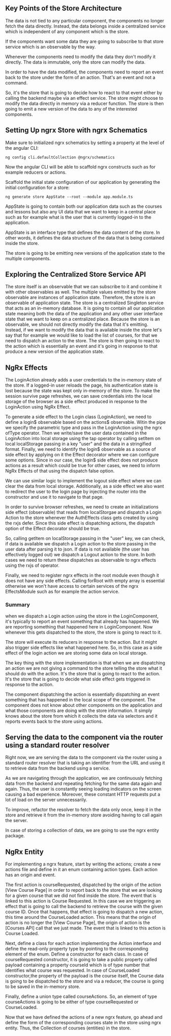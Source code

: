 ## Key Points of the Store Architecture

The data is not tied to any particular component, the components no longer fetch the data directly. Instead, the data belongs inside a centralized service which is independent of any component which is the store.

If the components want some data they are going to subscribe to that store service which is an observable by the way.

Whenever the components need to modify the data they don't modify it directly. The data is immutable, only the store can modify the data.

In order to have the data modified, the components need to report an event back to the store under the form of an action. That's an event and not a command.

So, it's the store that is going to decide how to react to that event either by calling the backend maybe via an effect service. The store might choose to modify the data directly in memory via a reducer function. The store is then going to emit a new version of the data to any of the interested components.

## Setting Up ngrx Store with ngrx Schematics

Make sure to initialized ngrx schematics by setting a property at the level of the angular CLI:

    ng config cli.defaultCollection @ngrx/schematics

Now the angular CLI will be able to scaffold ngrx constructs such as for example reducers or actions.

Scaffold the initial state configuration of our application by generating the initial configuration for a store:

    ng generate store AppState --root --module app.module.ts

AppState is going to contain both our application data such as the courses and lessons but also any UI data that we want to keep in a central place such as for example what is the user that is currently logged-in to the application.

AppState is an interface type that defines the data content of the store. In other words, it defines the data structure of the data that is being contained inside the store.

The store is going to be emitting new versions of the application state to the multiple components.

## Exploring the Centralized Store Service API

The store itself is an observable that we can subscribe to it and combine it with other observables as well. The multiple values emitted by the store observable are instances of application state. Therefore, the store is an observable of application state.
The store is a centralized Singleton service that acts as an in-memory database.
It is going to contain all our application state meaning both the data of the application and any other user interface state that we want to keep on a centralized place.
Because the store is an observable, we should not directly modify the data that it's emitting. Instead, if we want to modify the data that is available inside the store let's say that for example we would like to load the list of courses, for that we need to dispatch an action to the store. The store is then going to react to the action which is essentially an event and it's going in response to that produce a new version of the application state.

## NgRx Effects

The LoginAction already adds a user credentials to the in-memory state of the store. If a logged-in user reloads the page, his authentication state is lost because the state was kept only in-memory of the store. To make the session survive page refreshes, we can save credentials into the local storage of the browser as a side effect produced in response to the LoginAction using NgRx Effect.

To generate a side effect to the Login class (LoginAction), we need to define a login$ observable based on the actions$ observable. Witin the pipe we specify the parametric type <Login> and pass in the LoginAction using the ngrx ofType operator. Then we write/save the user data contained in the LoginAction into local storage using the tap operator by calling setItem on local localStorage passing in a key "user" and the data in a stringified format. Finally, we need to identify the login$ observable as a source of side effect by applying on it the Effect decorator where we can configure some options. Since in our case, the login$ side effect does not produce actions as a result which could be true for other cases, we need to inform NgRx Effects of that using the dispatch false option.

We can use similar logic to implement the logout side effect where we can clear the data from local storage. Additionally, as a side effect we also want to redirect the user to the login page by injecting the router into the constructor and use it to navigate to that page.

In order to survive browser refreshes, we need to create an initializations side effect (observable) that reads from localStorgae and dispatch a Login Action to the store whenever the AuthEffects class gets created by using the rxjs defer. Since this side effect is dispatching actions, the dispatch option of the Effect decorator should be true.

So, calling getItem on localStorage passing in the "user" key, we can check, if data is available we dispatch a Login action to the store passing in the user data after parsing it to json. If data is not available (the user has effectively logged out) we dispatch a Logout action to the store. In both cases we need to return these dispatches as observable to ngrx effects using the rxjs of operator.

Finally, we need to register ngrx effects in the root module even though it does not have any side effects. Calling forRoot with empty array is essential otherwise we won't have access to certain services of the ngrx EffectsModule such as for example the action service.

### Summary
when we dispatch a Login action using the store in the LoginComponent, it's typically to report an event something that already has happened. We are reporting something that happened here in LoginComponent. Now whenever this gets dispatched to the store, the store is going to react to it.

The store will execute its reducers in response to the action. But it might also trigger side effects like what happened here. So, in this case as a side effect of the login action we are storing some data on local storage.

The key thing with the store implementation is that when we are dispatching an action we are not giving a command to the store telling the store what it should do with the action. It's the store that is going to react to the action. It's the store that is going to decide what side effect gets triggered in response to the action.

The component dispatching the action is essentially dispatching an event something that has happened in the local scope of the component. The component does not know about other components on the application and what those components are doing with the store information. It simply knows about the store from which it collects the data via selectors and it reports events back to the store using actions.


## Serving the data to the component via the router using a standard router resolver

Right now, we are serving the data to the component via the router using a standard router resolver that is taking an identifier from the URL and using it to retrieve data from the backend using a service.

As we are navigating through the application, we are continuously fetching data from the backend and repeating fetching for the same data again and again. Thus, the user is constantly seeing loading indicators on the screen causing a bad experience. Moreover, these constant HTTP requests put a lot of load on the server unnecessarily.

To improve, refactor the resolver to fetch the data only once, keep it in the store and retrieve it from the in-memory store avoiding having to call again the server.

In case of storing a collection of data, we are going to use the ngrx entity package.

## NgRx Entity

For implementing a ngrx feature, start by writing the actions; create a new actions file and define in it an enum containing action types. Each action has an origin and event.

The first action is courseRequested, dispatched by the origin of the action [View Course Page] in order to report back to the store that we are looking for a given course that we did not find inside the store. The event that is linked to this action is Course Requested. In this case we are triggering an effect that is going to call the backend to retrieve the course with the given course ID. Once that happens, that effect is going to dispatch a new action, this time around the CourseLoaded action. This means that the origin of action is no longer the [View Course Page], the origin of action is the [Courses API] call that we just made. The event that is linked to this action is Course Loaded.

Next, define a class for each action implementing the Action interface and define the read-only property type by pointing to the corresponding element of the enum. Define a constructor for each class. In case of courseRequested constructor, it is going to take a public property called payload containing a property courseId which is of type number that identifies what course was requested. In case of CourseLoaded constructor,the property of the payload is the course itself, the Course data is going to be dispatched to the store and via a reducer, the course is going to be saved in the in-memory store.

Finally, define a union type called courseActions. So, an element of type courseActions is going to be either of type courseRequested or CourseLoaded.

Now that we have defined the actions of a new ngrx feature, go ahead and define the form of the corresponding courses state in the store using ngrx entity. Thus, the Collection of courses (entities) in the store.